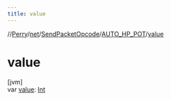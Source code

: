 ```yaml
---
title: value
---
```

//[Perry](../../../../index.html)/[net](../../index.html)/[SendPacketOpcode](../index.html)/[AUTO_HP_POT](index.html)/[value](value.html)



# value



[jvm]\
var [value](value.html): [Int](https://kotlinlang.org/api/latest/jvm/stdlib/kotlin/-int/index.html)




